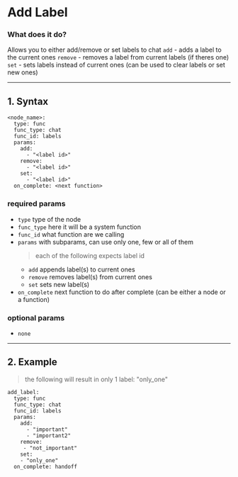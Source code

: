 # Add Label

### What does it do?
Allows you to either add/remove or set labels to chat
`add` - adds a label to the current ones
`remove` - removes a label from current labels (if theres one)
`set` - sets labels instead of current ones (can be used to clear labels or set new ones)
___
## 1. Syntax
```
<node_name>:
  type: func
  func_type: chat
  func_id: labels
  params:
    add:
      - "<label id>"
    remove:
      - "<label id>"
    set:
      - "<label id>"
  on_complete: <next function>
```

### required params
- `type` type of the node
- `func_type` here it will be a system function
- `func_id` what function are we calling
- `params` with subparams, can use only one, few or all of them
    > each of the following expects label id
    - `add` appends label(s) to current ones
    - `remove` removes label(s) from current ones
    - `set` sets new label(s)
- `on_complete` next function to do after complete (can be either a node or a function)

### optional params
 - `none`

___
## 2. Example
> the following will result in only 1 label: "only_one"
```
add_label:
  type: func
  func_type: chat
  func_id: labels
  params:
    add: 
      - "important"
      - "important2"
    remove:
     - "not_important"
    set:
    - "only_one"
  on_complete: handoff
```